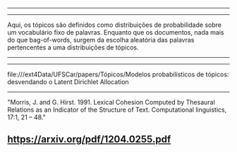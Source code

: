 





------------------------------------------------------------
------------------------------------------------------------

Aqui, os tópicos são definidos como distribuições de
probabilidade sobre um vocabulário fixo de palavras. Enquanto que os documentos, nada mais
do que bag-of-words, surgem da escolha aleatória das palavras pertencentes a uma distribuições
de tópicos.

------------------------------------------------------------
------------------------------------------------------------


file:///ext4Data/UFSCar/papers/Tópicos/Modelos probabilísticos de tópicos: desvendando o Latent Dirichlet Allocation



-----------------------------------------

"Morris, J. and G. Hirst. 1991. Lexical Cohesion Computed
by Thesaural Relations as an Indicator of the
Structure of Text. Computational linguistics, 17:1, 21
– 48."

https://arxiv.org/pdf/1204.0255.pdf
----------------------------






